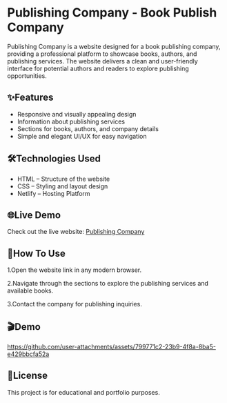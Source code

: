 
# Publishing Company - Book Publish Company

Publishing Company is a website designed for a book publishing company, providing a professional platform to showcase books, authors, and publishing services. The website delivers a clean and user-friendly interface for potential authors and readers to explore publishing opportunities.




## ✨Features 

- Responsive and visually appealing design
- Information about publishing services
- Sections for books, authors, and company details
- Simple and elegant UI/UX for easy navigation


## 🛠Technologies Used

- HTML – Structure of the website
- CSS – Styling and layout design
- Netlify – Hosting Platform


## 🌐Live Demo
Check out the live website: [Publishing Company](https://publish-company.netlify.app/)





## 📌How To Use

1.Open the website link in any modern browser.

2.Navigate through the sections to explore the publishing services and available books.

3.Contact the company for publishing inquiries.


## 🎬Demo

https://github.com/user-attachments/assets/799771c2-23b9-4f8a-8ba5-e429bbcfa52a


## 📄License

This project is for educational and portfolio purposes.

